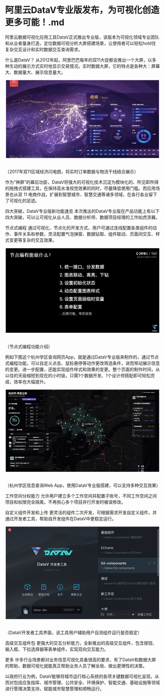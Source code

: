 # 阿里云DataV专业版发布，为可视化创造更多可能！.md

阿里云数据可视化应用工具DataV正式推出专业版，该版本为可视化领域专业团队和从业者量身打造，定位数据可视分析大屏搭建场景，让使用者可以轻松hold住复杂交互设计和实时数据交互查询需求。

什么是DataV？
从2012年起，阿里巴巴每年的双11大促都会推出一个大屏，以多种生动的展示方式实时地显示交易情况。实时数据大屏，它的特点是各种大：屏幕大、数据量大、展示信息量大。 

<div style="text-align:center" align="center">
<img src="/images/阿里云DataV专业版发布，为可视化创造更多可能！1.png" align="center" />
</div>
</br>

（2017年双11区域经济闪电图，将实时订单数据与物流干线结合展示）

作为“神屏”的幕后功臣，DataV将强大的可视化技术沉淀为模块化的、所见即所得的拖拽式搭建工具，在保持高水准视觉效果的同时，尽量降低使用门槛。而应用场景也从双 11 电商作战，扩展到智慧城市、智慧交通等诸多领域，在各行各业留下了可视化的足迹。

四大突破，DataV专业版新功能速览
本次推出的DataV专业版在产品功能上有以下四大突破，可以让可视化从业人员、数据分析师、数据项目经理的工作如虎添翼。

节点式编程
通过可视化、节点化的开发方式，用户可通过连线配置各类组件的动作、事件关系和参数，灵活配置气泡弹窗、数据钻取、组件联动、页面间交互、样式变更等复杂的交互效果。

<div style="text-align:center" align="center">
<img src="/images/阿里云DataV专业版发布，为可视化创造更多可能！2.png" align="center" />
</div>
</br>

（节点式编程功能介绍）

例如下图这个杭州学区查询网页App，就是通过DataV专业版来制作的，通过节点式编程功能，可以自定义点击、鼠标悬停等动作更改筛选条件，进而带动展示信息的变更。进一步配置，还能实现组件样式和效果的变更。整个页面的制作时间，从以往的天级缩短到现在的小时级，只需1个数据开发、1个设计师搭配即可轻松完成，效率也大幅提升。

<div style="text-align:center" align="center">
<img src="/images/阿里云DataV专业版发布，为可视化创造更多可能！3.png" align="center" />
</div>
</br>

（杭州学区信息查询Web App，使用DataV专业版搭建，可以支持多种交互效果）

工作空间分权能力
允许用户建立多个工作空间并配置子账号，不同工作空间之间项目和权限完全隔离，不再担心多个项目并行开发时被误修改。

自定义组件开发和上传
更灵活的组件二次开发，可根据需求开发自定义组件，并通过开发者工具，帮助自开发组件在DataV中更稳定运行。

<div style="text-align:center" align="center">
<img src="/images/阿里云DataV专业版发布，为可视化创造更多可能！4.png" align="center" />
</div>
</br>

（DataV开发者工具界面，该工具用户辅助用户自测组件运行是否稳定）

高级交互组件包
更强大的交互分析能力，全新推出的高级交互组件，包含按钮、输入框、下拉选择器等表单组件，实现双向交互能力。

更多
许多行业场景都对业务信息可视化具备很高的要求，有了DataV和数据大屏的帮助，数据可视化就能真正帮助业务人员了解全局、做出更理性的决策。

以政府行业为例，DataV能够将城市运行核心系统的各项关键数据可视化呈现，从而对包括应急指挥、城市管理、公共安全、环境保护、智能交通、基础设施等领域进行管理决策支持，赋能城市智慧管理和顺畅运行。
